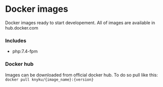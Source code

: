 # Docker images

Docker images ready to start developement. All of images are available in hub.docker.com

### Includes

- php:7.4-fpm

### Docker hub
Images can be downloaded from official docker hub. To do so pull like this: `docker pull knyku/{image_name}:{version}`
